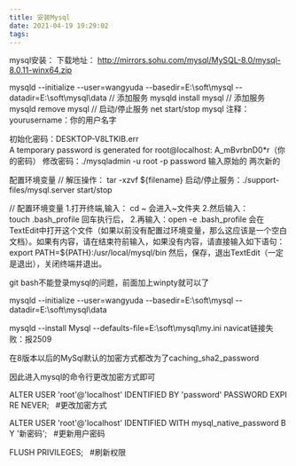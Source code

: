 ```yaml
---
title: 安装Mysql
date: 2021-04-19 19:29:02
tags:
---
```

mysql安装：
下载地址： http://mirrors.sohu.com/mysql/MySQL-8.0/mysql-8.0.11-winx64.zip

mysqld --initialize --user=wangyuda --basedir=E:\soft\mysql --datadir=E:\soft\mysql\data
// 添加服务
mysqld install mysql
// 添加服务
mysqld remove mysql
// 启动/停止服务
net start/stop mysql
注释：yourusername：你的用户名字

初始化密码：DESKTOP-V8LTKIB.err
A temporary password is generated for root@localhost: A_mBvrbnD0*r（你的密码）
修改密码：./mysqladmin -u root -p password 输入原始的 两次新的


配置环境变量
// 解压操作： tar -xzvf ${filename}
启动/停止服务：./support-files/mysql.server start/stop

// 配置环境变量
1.打开终端,输入： cd ~
会进入~文件夹
2.然后输入：touch .bash_profile
回车执行后，
2.再输入：open -e .bash_profile
会在TextEdit中打开这个文件（如果以前没有配置过环境变量，那么这应该是一个空白文档）。如果有内容，请在结束符前输入，如果没有内容，请直接输入如下语句：
export PATH=${PATH}:/usr/local/mysql/bin
然后，保存，退出TextEdit（一定是退出），关闭终端并退出。

git bash不能登录mysql的问题，前面加上winpty就可以了


mysqld --initialize --user=wangyuda --basedir=E:\soft\mysql --datadir=E:\soft\mysql\data

mysqld --install Mysql --defaults-file=E:\soft\mysql\my.ini
navicat链接失败：报2509

在8版本以后的MySql默认的加密方式都改为了caching_sha2_password

因此进入mysql的命令行更改加密方式即可

ALTER USER 'root'@'localhost' IDENTIFIED BY 'password' PASSWORD EXPIRE NEVER;   #更改加密方式
 

ALTER USER 'root'@'localhost' IDENTIFIED WITH mysql_native_password BY '新密码';   #更新用户密码
 

FLUSH PRIVILEGES;   #刷新权限



